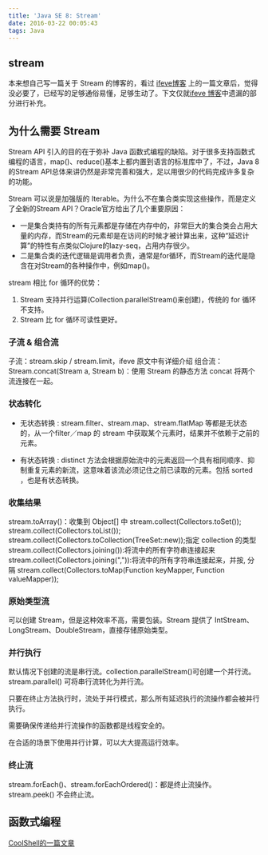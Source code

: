 ```yaml
---
title: 'Java SE 8: Stream'
date: 2016-03-22 00:05:43
tags: Java 
---
```


## stream 
本来想自己写一篇关于 Stream 的博客的，看过 [ifeve博客](http://ifeve.com/stream/comment-page-1/#comment-26789) 上的一篇文章后，觉得没必要了，已经写的足够通俗易懂，足够生动了。下文仅就[ifeve 博客](http://ifeve.com/stream/comment-page-1/#comment-26789)中遗漏的部分进行补充。

## 为什么需要 Stream
Stream API 引入的目的在于弥补 Java 函数式编程的缺陷。对于很多支持函数式编程的语言，map()、reduce()基本上都内置到语言的标准库中了，不过，Java 8的Stream API总体来讲仍然是非常完善和强大，足以用很少的代码完成许多复杂的功能。

Stream 可以说是加强版的 Iterable。为什么不在集合类实现这些操作，而是定义了全新的Stream API？Oracle官方给出了几个重要原因：

* 一是集合类持有的所有元素都是存储在内存中的，非常巨大的集合类会占用大量的内存，而Stream的元素却是在访问的时候才被计算出来，这种“延迟计算”的特性有点类似Clojure的lazy-seq，占用内存很少。
* 二是集合类的迭代逻辑是调用者负责，通常是for循环，而Stream的迭代是隐含在对Stream的各种操作中，例如map()。

stream 相比 for 循环的优势：
1. Stream 支持并行运算(Collection.parallelStream()来创建)，传统的 for 循环不支持。
2. Stream 比 for 循环可读性更好。

### 子流 & 组合流
子流：stream.skip / stream.limit，ifeve 原文中有详细介绍
组合流：Stream.concat(Stream a, Stream b)：使用 Stream 的静态方法 concat 将两个流连接在一起。

### 状态转化
* 无状态转换 : stream.filter、stream.map、stream.flatMap 等都是无状态的，从一个filter／map 的 stream 中获取某个元素时，结果并不依赖于之前的元素。

* 有状态转换 : distinct 方法会根据原始流中的元素返回一个具有相同顺序、抑制重复元素的新流，这意味着该流必须记住之前已读取的元素。包括 sorted ，也是有状态转换。

### 收集结果
stream.toArray()：收集到 Object[] 中
stream.collect(Collectors.toSet());
stream.collect(Collectors.toList());
stream.collect(Collectors.toCollection(TreeSet::new));指定 collection 的类型
stream.collect(Collectors.joining()):将流中的所有字符串连接起来
stream.collect(Collectors.joining(",")):将流中的所有字符串连接起来，并按, 分隔
stream.collect(Collectors.toMap(Function keyMapper, Function valueMapper));

### 原始类型流
可以创建 Stream<Integer>，但是这种效率不高，需要包装。Stream 提供了 IntStream、LongStream、DoubleStream，直接存储原始类型。

### 并行执行
默认情况下创建的流是串行流。collection.parallelStream()可创建一个并行流。 stream.parallel() 可将串行流转化为并行流。

只要在终止方法执行时，流处于并行模式，那么所有延迟执行的流操作都会被并行执行。

需要确保传递给并行流操作的函数都是线程安全的。

在合适的场景下使用并行计算，可以大大提高运行效率。

### 终止流
stream.forEach()、stream.forEachOrdered()：都是终止流操作。
stream.peek() 不会终止流。

## 函数式编程
[CoolShell的一篇文章](http://coolshell.cn/articles/10822.html)

